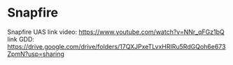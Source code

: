 # Snapfire
Snapfire UAS
link video: https://www.youtube.com/watch?v=NNr_qFGz1bQ
link GDD: https://drive.google.com/drive/folders/17QXJPxeTLvxHRIRu5RdGQoh6e673ZpmN?usp=sharing
